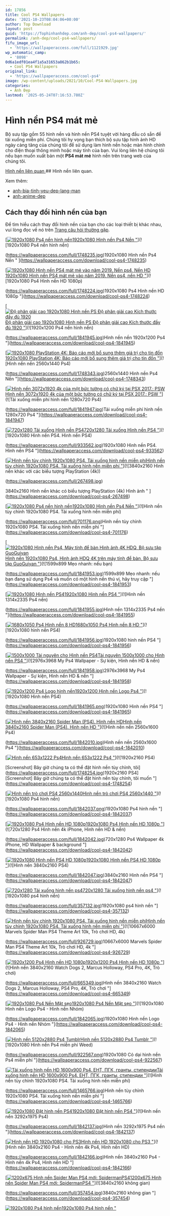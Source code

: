```yaml
---
id: 17856
title: Cool PS4 Wallpapers
date: '2021-10-23T08:04:06+00:00'
author: Top Download
layout: post
guid: 'https://Tophinhanhdep.com/anh-dep/cool-ps4-wallpapers/'
permalink: /anh-dep/cool-ps4-wallpapers/
fifu_image_url:
  - 'https://wallpaperaccess.com/full/1121929.jpg'
wp_automatic_camp:
  - '8098'
0d6a1edf01ea4f1a5a31653a862b1b65:
  - Cool PS4 Wallpapers
original_link:
  - 'https://wallpaperaccess.com/cool-ps4'
image: /wp-content/uploads/2021/10/Cool-PS4-Wallpapers.jpg
categories:
  - Ảnh Đẹp
lastmod: '2025-05-24T07:16:53.780Z'
---
```

# Hình nền PS4 mát mẻ

Bộ sưu tập gồm 55 hình nền và hình nền PS4 tuyệt vời hàng đầu có sẵn để tải xuống miễn phí. Chúng tôi hy vọng bạn thích bộ sưu tập hình ảnh HD ngày càng tăng của chúng tôi để sử dụng làm hình nền hoặc màn hình chính cho điện thoại thông minh hoặc máy tính của bạn. Vui lòng liên hệ chúng tôi nếu bạn muốn xuất bản một **PS4 mát mẻ** hình nền trên trang web của chúng tôi.

[Hình nền liên quan ](#related) ## Hình nền liên quan.

   
 Xem thêm:

   
- [anh-bia-tinh-yeu-dep-lang-man](https://tophinhanhdep.com/anh-bia/anh-bia-tinh-yeu-dep-lang-man/)
- [anh-anime-dep](https://tophinhanhdep.com/anh-anime/anh-anime-dep/)

## Cách thay đổi hình nền của bạn

Để tìm hiểu cách thay đổi hình nền của bạn cho các loại thiết bị khác nhau, vui lòng đọc về nó trên [Trang câu hỏi thường gặp](https://tophinhanhdep.com/faq/).

  
[[![1920x1080 Ps4 nền hình nền](https://wallpaperaccess.com/full/1121929.jpg)1920x1080 Hình nền Ps4 Nền "](https://wallpaperaccess.com/download/cool-ps4-1121929)](![1920x1080 Ps4 nền hình nền)

(https://wallpaperaccess.com/full/1748235.jpg)1920x1080 Hình nền Ps4 Nền " ](https://wallpaperaccess.com/download/cool-ps4-1748235)

[[![1920x1080 Hình nền PS4 mát mẻ vào năm 2019. Nền ps4, Nền HD](https://wallpaperaccess.com/full/1519127.jpg)1920x1080 Hình nền PS4 mát mẻ vào năm 2019. Nền ps4, nền HD "](https://wallpaperaccess.com/download/cool-ps4-1519127)](![1920x1080 Ps4 Hình nền HD 1080p)

(https://wallpaperaccess.com/full/1748224.jpg)1920x1080 Ps4 Hình nền HD 1080p "](https://wallpaperaccess.com/download/cool-ps4-1748224)

[[![Độ phân giải cao 1920x1080 Hình nền PS Độ phân giải cao Kích thước đầy đủ 1920](https://wallpaperaccess.com/full/183105.jpg)Độ phân giải cao 1920x1080 Hình nền PS Độ phân giải cao Kích thước đầy đủ 1920 "](https://wallpaperaccess.com/download/cool-ps4-183105)](![1920x1200 Ps4 nền hình nền)

(https://wallpaperaccess.com/full/1841945.jpg)Hình nền nền 1920x1200 Ps4 "](https://wallpaperaccess.com/download/cool-ps4-1841945)

[[![1920x1080 PlayStation 4K: Báo cáo mới bổ sung thêm giá trị cho tin đồn](https://wallpaperaccess.com/full/267483.jpg)1920x1080 PlayStation 4K: Báo cáo mới bổ sung thêm giá trị cho tin đồn "](https://wallpaperaccess.com/download/cool-ps4-267483)](![Hình nền nền 2560x1440 Ps4)

(https://wallpaperaccess.com/full/1748343.jpg)2560x1440 Hình nền Ps4 Nền "](https://wallpaperaccess.com/download/cool-ps4-1748343)

[[![Hình nền 3072x1920 4k của một bức tường có chữ ký tại PSX 2017.: PSW](https://wallpaperaccess.com/full/267517.jpg)Hình nền 3072x1920 4k của một bức tường có chữ ký tại PSX 2017.: PSW "](https://wallpaperaccess.com/download/cool-ps4-267517)](![Tải xuống miễn phí hình nền 1280x720 Ps4)

(https://wallpaperaccess.com/full/1841947.jpg)Tải xuống miễn phí hình nền 1280x720 Ps4 "](https://wallpaperaccess.com/download/cool-ps4-1841947)

[[![720x1280 Tải xuống Hình nền PS4](https://wallpaperaccess.com/full/1841948.jpg)720x1280 Tải xuống Hình nền PS4 "](https://wallpaperaccess.com/download/cool-ps4-1841948)](![1920x1080 Hình nền PS4.  Hình nền PS4)

(https://wallpaperaccess.com/full/933562.jpg)1920x1080 Hình nền PS4. Hình nền PS4 "](https://wallpaperaccess.com/download/cool-ps4-933562)

[[![Hình nền tùy chỉnh 1920x1080 PS4.  Tải xuống hình nền miễn phí](https://wallpaperaccess.com/full/134759.png)Hình nền tùy chỉnh 1920x1080 PS4. Tải xuống hình nền miễn phí "](https://wallpaperaccess.com/download/cool-ps4-134759)](![3840x2160 Hình nền khác với các biểu tượng PlayStation (4k))

(https://wallpaperaccess.com/full/267498.jpg)

3840x2160 Hình nền khác có biểu tượng PlayStation (4k) Hình ảnh " ](https://wallpaperaccess.com/download/cool-ps4-267498)

[[![1920x1080 Ps4 nền hình nền](https://wallpaperaccess.com/full/1841951.jpg)1920x1080 Hình nền Ps4 Nền "](https://wallpaperaccess.com/download/cool-ps4-1841951)](![Hình nền tùy chỉnh 1920x1080 PS4.  Tải xuống hình nền miễn phí)

(https://wallpaperaccess.com/full/701176.png)Hình nền tùy chỉnh 1920x1080 PS4. Tải xuống hình nền miễn phí "](https://wallpaperaccess.com/download/cool-ps4-701176)

[[![1920x1080 Hình nền Ps4, Máy tính để bàn Hình ảnh 4K HDQ, Bộ sưu tập GuoGuiyan](https://wallpaperaccess.com/full/267480.jpg)Hình nền 1920x1080 Ps4, Hình ảnh HDQ 4K trên máy tính để bàn, Bộ sưu tập GuoGuiyan "](https://wallpaperaccess.com/download/cool-ps4-267480)](![1599x899 Mẹo nhanh: nếu bạn)

(https://wallpaperaccess.com/full/1841953.jpg)1599x899 Mẹo nhanh: nếu bạn đang sử dụng Ps4 và muốn có một hình nền thú vị, hãy truy cập "](https://wallpaperaccess.com/download/cool-ps4-1841953)

[[![1920x1080 Hình nền PS4](https://wallpaperaccess.com/full/1841954.jpg)1920x1080 Hình nền PS4 "](https://wallpaperaccess.com/download/cool-ps4-1841954)](![Hình nền 1314x2335 Ps4 nền)

(https://wallpaperaccess.com/full/1841955.jpg)Hình nền 1314x2335 Ps4 nền "](https://wallpaperaccess.com/download/cool-ps4-1841955)

[[![1680x1050 Ps4 Hình nền 8 HD](https://wallpaperaccess.com/full/267527.jpg)1680x1050 Ps4 Hình nền 8 HD "](https://wallpaperaccess.com/download/cool-ps4-267527)](![1920x1080 hình nền PS4)

(https://wallpaperaccess.com/full/1841956.jpg)1920x1080 hình nền PS4 "](https://wallpaperaccess.com/download/cool-ps4-1841956)

[[![1500x1000 Tài nguyên cho Hình nền PS4](https://wallpaperaccess.com/full/1841957.jpg)Tài nguyên 1500x1000 cho Hình nền PS4 "](https://wallpaperaccess.com/download/cool-ps4-1841957)](![2976x3968 My Ps4 Wallpaper - Sự kiện, Hình nền HD & nền)

(https://wallpaperaccess.com/full/1841958.jpg)2976x3968 My Ps4 Wallpaper - Sự kiện, Hình nền HD &amp; nền "](https://wallpaperaccess.com/download/cool-ps4-1841958)

[[![1920x1200 Ps4 Logo hình nền](https://wallpaperaccess.com/full/1841963.jpg)1920x1200 Hình nền Logo Ps4 "](https://wallpaperaccess.com/download/cool-ps4-1841963)](![1920x1080 Hình nền PS4)

(https://wallpaperaccess.com/full/1841965.png)1920x1080 Hình nền PS4 "](https://wallpaperaccess.com/download/cool-ps4-1841965)

[[![Hình nền 3840x2160 Spider Man (PS4).  Hình nền HD](https://wallpaperaccess.com/full/1842007.jpg)Hình nền 3840x2160 Spider Man (PS4). Hình nền HD "](https://wallpaperaccess.com/download/cool-ps4-1842007)](![Hình nền nền 2560x1600 Ps4)

(https://wallpaperaccess.com/full/1842010.jpg)Hình nền nền 2560x1600 Ps4 "](https://wallpaperaccess.com/download/cool-ps4-1842010)

[[![Hình nền 653x1222 Ps4](https://wallpaperaccess.com/full/1842032.jpg)Hình nền 653x1222 Ps4 "](https://wallpaperaccess.com/download/cool-ps4-1842032)](![1920x2160 PS4)

 [Screenshot] Bây giờ chúng ta có thể đặt hình nền tùy chỉnh, tôi](https://wallpaperaccess.com/full/1748254.jpg)1920x2160 PS4\] \[Screenshot\] Bây giờ chúng ta có thể đặt hình nền tùy chỉnh, tôi muốn "](https://wallpaperaccess.com/download/cool-ps4-1748254)

 [[![Hình nền trò chơi PS4 2560x1440](https://wallpaperaccess.com/full/933579.jpg)Hình nền trò chơi PS4 2560x1440 "](https://wallpaperaccess.com/download/cool-ps4-933579)](![1920x1080 Ps4 hình nền)

(https://wallpaperaccess.com/full/1842037.png)1920x1080 Ps4 hình nền "](https://wallpaperaccess.com/download/cool-ps4-1842037)

[[![1920x1080 Ps4 Hình nền HD 1080p](https://wallpaperaccess.com/full/1842022.jpg)1920x1080 Ps4 Hình nền HD 1080p "](https://wallpaperaccess.com/download/cool-ps4-1842022)](![720x1280 Ps4 Hình nền 4k iPhone, Hình nền HD & nền)

(https://wallpaperaccess.com/full/1842042.jpg)720x1280 Ps4 Wallpaper 4k iPhone, HD Wallpaper &amp; background "](https://wallpaperaccess.com/download/cool-ps4-1842042)

[[![1920x1080 Hình nền PS4 HD 1080p](https://wallpaperaccess.com/full/1748320.jpg)1920x1080 Hình nền PS4 HD 1080p "](https://wallpaperaccess.com/download/cool-ps4-1748320)](![Hình nền 3840x2160 PS4)

(https://wallpaperaccess.com/full/1842047.jpg)3840x2160 Hình nền PS4 "](https://wallpaperaccess.com/download/cool-ps4-1842047)

[[![720x1280 Tải xuống hình nền ps4](https://wallpaperaccess.com/full/1804089.jpg)720x1280 Tải xuống hình nền ps4 "](https://wallpaperaccess.com/download/cool-ps4-1804089)](![1920x1080 ps4 hình nền)

(https://wallpaperaccess.com/full/357132.jpg)1920x1080 ps4 hình nền "](https://wallpaperaccess.com/download/cool-ps4-357132)

[[![Hình nền tùy chỉnh 1920x1080 PS4.  Tải xuống hình nền miễn phí](https://wallpaperaccess.com/full/709877.png)Hình nền tùy chỉnh 1920x1080 PS4. Tải xuống hình nền miễn phí "](https://wallpaperaccess.com/download/cool-ps4-709877)](![10667x6000 Marvels Spider Man PS4 Theme Art 10k, Trò chơi HD, 4k)

(https://wallpaperaccess.com/full/926729.jpg)10667x6000 Marvels Spider Man PS4 Theme Art 10k, Trò chơi HD, 4k "](https://wallpaperaccess.com/download/cool-ps4-926729)

[[![1920x1200 Ps4 Hình nền HD 1080p](https://wallpaperaccess.com/full/1842051.jpg)1920x1200 Ps4 Hình nền HD 1080p "](https://wallpaperaccess.com/download/cool-ps4-1842051)](![Hình nền 3840x2160 Watch Dogs 2, Marcus Holloway, PS4 Pro, 4K, Trò chơi)

(https://wallpaperaccess.com/full/665349.jpg)Hình nền 3840x2160 Watch Dogs 2, Marcus Holloway, PS4 Pro, 4K, Trò chơi "](https://wallpaperaccess.com/download/cool-ps4-665349)

[[![1920x1080 Ps4 Nền Mặt sẹo](https://wallpaperaccess.com/full/1748259.jpg)1920x1080 Ps4 Nền Mặt sẹo "](https://wallpaperaccess.com/download/cool-ps4-1748259)](![1920x1080 Hình nền Logo Ps4 - Hình nền Nhóm)

(https://wallpaperaccess.com/full/1842065.jpg)1920x1080 Hình nền Logo Ps4 - Hình nền Nhóm "](https://wallpaperaccess.com/download/cool-ps4-1842065)

[[![Hình nền 5120x2880 Ps4 Tumblr](https://wallpaperaccess.com/full/1842074.jpg)Hình nền 5120x2880 Ps4 Tumblr "](https://wallpaperaccess.com/download/cool-ps4-1842074)](![1920x1080 Hình nền Ps4 miễn phí Weed)

(https://wallpaperaccess.com/full/922567.png)1920x1080 Cỏ dại hình nền Ps4 miễn phí "](https://wallpaperaccess.com/download/cool-ps4-922567)

[[![Tải xuống hình nền HD 1600x900 Ps4.  ЕНТ, ПГК, гранты, стипендии](https://wallpaperaccess.com/full/1842127.jpg)Tải xuống hình nền HD 1600x900 Ps4. ЕНТ, ПГК, гранты, стипендии "](https://wallpaperaccess.com/download/cool-ps4-1842127)](![Hình nền tùy chỉnh 1920x1080 PS4.  Tải xuống hình nền miễn phí)

(https://wallpaperaccess.com/full/1465766.jpg)Hình nền tùy chỉnh 1920x1080 PS4. Tải xuống hình nền miễn phí "](https://wallpaperaccess.com/download/cool-ps4-1465766)

[[![1920x1080 Đặt hình nền PS4](https://wallpaperaccess.com/full/1842134.jpg)1920x1080 Đặt hình nền PS4 "](https://wallpaperaccess.com/download/cool-ps4-1842134)](![Hình nền nền 3292x1975 Ps4)

(https://wallpaperaccess.com/full/1842137.jpg)Hình nền 3292x1975 Ps4 nền "](https://wallpaperaccess.com/download/cool-ps4-1842137)

[[![Hình nền HD 1920x1080 cho PS3](https://wallpaperaccess.com/full/1842150.jpg)Hình nền HD 1920x1080 cho PS3 "](https://wallpaperaccess.com/download/cool-ps4-1842150)](![Hình nền 3840x2160 Ps4 - Hình nền 4k Ps4, Hình nền HD)

(https://wallpaperaccess.com/full/1842166.jpg)Hình nền 3840x2160 Ps4 - Hình nền 4k Ps4, Hình nền HD "](https://wallpaperaccess.com/download/cool-ps4-1842166)

[[![1200x675 Hình nền Spider Man PS4 mới: SpidermanPS4](https://wallpaperaccess.com/full/786623.jpg)1200x675 Hình nền Spider Man PS4 mới: SpidermanPS4 "](https://wallpaperaccess.com/download/cool-ps4-786623)](![3840x2160 không gian)

(https://wallpaperaccess.com/full/357454.jpg)3840x2160 không gian "](https://wallpaperaccess.com/download/cool-ps4-357454)

[![1920x1080 Ps4 hình nền](https://wallpaperaccess.com/full/1842201.jpg)1920x1080 Ps4 hình nền "](https://wallpaperaccess.com/download/cool-ps4-1842201)
